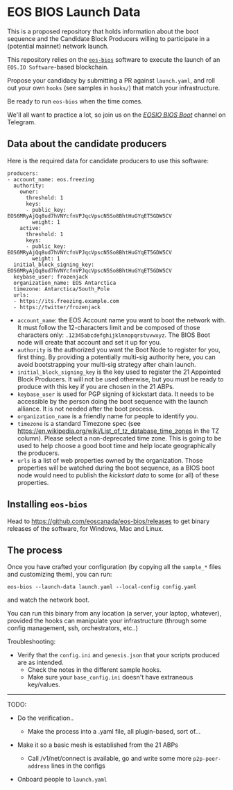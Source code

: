 EOS BIOS Launch Data
====================

This is a proposed repository that holds information about the boot sequence and the Candidate Block Producers willing to participate in a (potential mainnet) network launch.

This repository relies on the
[`eos-bios`](https://github.com/eoscanada/eos-bios) software to
execute the launch of an `EOS.IO Software`-based blockchain.

Propose your candidacy by submitting a PR against `launch.yaml`, and
roll out your own `hooks` (see samples in `hooks/`) that match your
infrastructure.

Be ready to run `eos-bios` when the time comes.

We'll all want to practice a lot, so join us on the
[_EOSIO BIOS Boot_](https://t.me/joinchat/GSUv1UaI5QIuifHZs8k_eA)
channel on Telegram.


Data about the candidate producers
----------------------------------

Here is the required data for candidate producers to use this software:

```
producers:
- account_name: eos.freezing
  authority:
    owner:
      threshold: 1
      keys:
      - public_key: EOS6MRyAjQq8ud7hVNYcfnVPJqcVpscN5So8BhtHuGYqET5GDW5CV
        weight: 1
    active:
      threshold: 1
      keys:
      - public_key: EOS6MRyAjQq8ud7hVNYcfnVPJqcVpscN5So8BhtHuGYqET5GDW5CV
        weight: 1
  initial_block_signing_key: EOS6MRyAjQq8ud7hVNYcfnVPJqcVpscN5So8BhtHuGYqET5GDW5CV
  keybase_user: frozenjack
  organization_name: EOS Antarctica
  timezone: Antarctica/South_Pole
  urls:
  - https://its.freezing.example.com
  - https://twitter/frozenjack
```

* `account_name`: the EOS Account name you want to boot the network with. It must follow the 12-characters limit and be composed of those characters only: `.12345abcdefghijklmnopqrstuvwxyz`. The BIOS Boot node will create that account and set it up for you.
* `authority` is the authorized you want the Boot Node to register for you, first thing. By providing a potentially multi-sig authority here, you can avoid bootstrapping your multi-sig strategy after chain launch.
* `initial_block_signing_key` is the key used to register the 21 Appointed Block Producers. It will not be used otherwise, but you must be ready to produce with this key if you are chosen in the 21 ABPs.
* `keybase_user` is used for PGP signing of kickstart data. It needs to be accessible by the person doing the boot sequence with the launch alliance. It is not needed after the boot process.
* `organization_name` is a friendly name for people to identify you.
* `timezone` is a standard Timezone spec (see https://en.wikipedia.org/wiki/List_of_tz_database_time_zones in the TZ column). Please select a non-deprecated time zone.  This is going to be used to help choose a good boot time and help locate geographically the producers.
* `urls` is a list of web properties owned by the organization. Those properties will be watched during the boot sequence, as a BIOS boot node would need to publish the _kickstart data_ to some (or all) of these properties.


Installing `eos-bios`
---------------------

Head to https://github.com/eoscanada/eos-bios/releases to get binary releases
of the software, for Windows, Mac and Linux.


The process
-----------

Once you have crafted your configuration (by copying all the
`sample_*` files and customizing them), you can run:

    eos-bios --launch-data launch.yaml --local-config config.yaml

and watch the network boot.

You can run this binary from any location (a server, your laptop,
whatever), provided the hooks can manipulate your infrastructure
(through some config management, ssh, orchestrators, etc..)

Troubleshooting:

* Verify that the `config.ini` and `genesis.json` that your scripts produced are as intended.
  * Check the notes in the different sample hooks.
  * Make sure your `base_config.ini` doesn't have extraneous key/values.






-----------

TODO:

* Do the verification..
  * Make the process into a .yaml file, all plugin-based, sort of...

* Make it so a basic mesh is established from the 21 ABPs

  * Call /v1/net/connect is available, go and write some more `p2p-peer-address` lines in the configs

* Onboard people to `launch.yaml`

